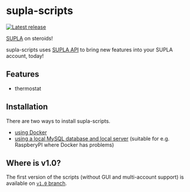 # supla-scripts
 
 [![Latest release](https://img.shields.io/github/release/fracz/supla-scripts.svg)](https://github.com/SUPLA/supla-cloud/releases/latest)

[SUPLA](https://supla.org) on steroids!

supla-scripts uses [SUPLA API](https://github.com/SUPLA/api-client-php) to bring
new features into your SUPLA account, today!

## Features

* thermostat

## Installation

There are two ways to install supla-scripts.

* [using Docker](https://github.com/fracz/supla-scripts/blob/v2.0/docs/Installation-docker.md)
* [using a local MySQL database and local server](https://github.com/fracz/supla-scripts/blob/v2.0/docs/Installation-classic.md)
  (suitable for e.g. RaspberyPI where Docker has problems)

## Where is v1.0?

The first version of the scripts (without GUI and multi-account support)
is available on [`v1.0` branch](https://github.com/fracz/supla-scripts/tree/v1.0).

